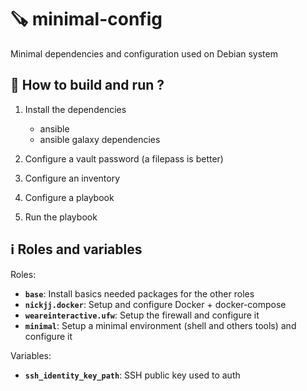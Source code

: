 # 🪚 minimal-config

Minimal dependencies and configuration used on Debian system

## 📖 How to build and run ?

1. Install the dependencies 
   - ansible
   - ansible galaxy dependencies

2. Configure a vault password (a filepass is better)
3. Configure an inventory
4. Configure a playbook
5. Run the playbook

## ℹ️ Roles and variables

Roles:
- **`base`**: Install basics needed packages for the other roles
- **`nickjj.docker`**: Setup and configure Docker + docker-compose
- **`weareinteractive.ufw`**: Setup the firewall and configure it
- **`minimal`**: Setup a minimal environment (shell and others tools) and configure it

Variables:
- **`ssh_identity_key_path`**: SSH public key used to auth

